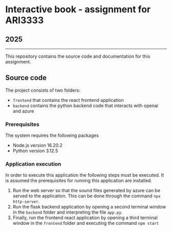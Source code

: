 # Interactive book - assignment for ARI3333

## 2025

---

This repository contains the source code and documentation for this assignment.

## Source code

The project consists of two folders:

- `frontend` that contains the react frontend application
- `backend` contains the python backend code that interacts with openai and azure

### Prerequisites

The system requires the following packages

- Node.js version 16.20.2
- Python version 3.12.5

### Application execution

In order to execute this application the following steps must be executed. It is assumed the prerequisites for running this application are installed.

1. Run the web server so that the sound files generated by azure can be served to the application. This can be done through the command `npx http-server`.
2. Run the flask backend application by opening a second terminal window in the `backend` folder and interpreting the file `app.py`.
3. Finally, run the frontend react application by opening a third terminal window in the `frontend` folder and executing the command `npm start`
